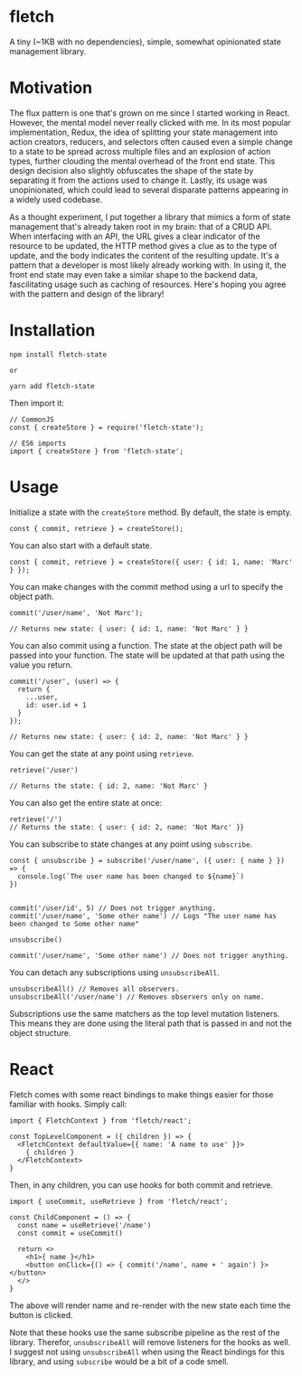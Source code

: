 # fletch
A tiny (~1KB with no dependencies), simple, somewhat opinionated state management library.

# Motivation

The flux pattern is one that's grown on me since I started working in React. However, the mental model never really clicked with me. In its most popular implementation, Redux, the idea of splitting your state management into action creators, reducers, and selectors often caused even a simple change to a state to be spread across multiple files and an explosion of action types, further clouding the mental overhead of the front end state. This design decision also slightly obfuscates the shape of the state by separating it from the actions used to change it. Lastly, its usage was unopinionated, which could lead to several disparate patterns appearing in a widely used codebase.

As a thought experiment, I put together a library that mimics a form of state management that's already taken root in my brain: that of a CRUD API. When interfacing with an API, the URL gives a clear indicator of the resource to be updated, the HTTP method gives a clue as to the type of update, and the body indicates the content of the resulting update. It's a pattern that a developer is most likely already working with. In using it, the front end state may even take a similar shape to the backend data, fascilitating usage such as caching of resources. Here's hoping you agree with the pattern and design of the library!

# Installation 

```
npm install fletch-state

or 

yarn add fletch-state
```

Then import it:

```
// CommonJS
const { createStore } = require('fletch-state');

// ES6 imports
import { createStore } from 'fletch-state';
```

# Usage

Initialize a state with the `createStore` method. By default, the state is empty.

```
const { commit, retrieve } = createStore();
```

You can also start with a default state.

```
const { commit, retrieve } = createStore({ user: { id: 1, name: 'Marc' } });
```

You can make changes with the commit method using a url to specify the object path.

```
commit('/user/name', 'Not Marc');

// Returns new state: { user: { id: 1, name: 'Not Marc' } }
```

You can also commit using a function. The state at the object path will be passed into your function. The state will be updated at that path using the value you return.

```
commit('/user', (user) => {
  return {
    ...user,
    id: user.id + 1
  }
});

// Returns new state: { user: { id: 2, name: 'Not Marc' } }
```

You can get the state at any point using `retrieve`.

```
retrieve('/user')

// Returns the state: { id: 2, name: 'Not Marc' }
```

You can also get the entire state at once:

```
retrieve('/')
// Returns the state: { user: { id: 2, name: 'Not Marc' }}
```

You can subscribe to state changes at any point using `subscribe`.

```
const { unsubscribe } = subscribe('/user/name', ({ user: { name } }) => {
  console.log(`The user name has been changed to ${name}`)
})


commit('/user/id', 5) // Does not trigger anything.
commit('/user/name', 'Some other name') // Logs "The user name has been changed to Some other name"

unsubscribe()

commit('/user/name', 'Some other name') // Does not trigger anything.
```

You can detach any subscriptions using `unsubscribeAll`.

```
unsubscribeAll() // Removes all observers.
unsubscribeAll('/user/name') // Removes observers only on name.
```

Subscriptions use the same matchers as the top level mutation listeners. This means they are done using the literal path that is passed in and not the object structure.

# React

Fletch comes with some react bindings to make things easier for those familiar with hooks. Simply call:

```
import { FletchContext } from 'fletch/react';

const TopLevelComponent = ({ children }) => {
  <FletchContext defaultValue={{ name: 'A name to use' }}>
    { children }
  </FletchContext>
}
```

Then, in any children, you can use hooks for both commit and retrieve.

```
import { useCommit, useRetrieve } from 'fletch/react';

const ChildComponent = () => {
  const name = useRetrieve('/name')
  const commit = useCommit()

  return <>
    <h1>{ name }</h1>
    <button onClick={() => { commit('/name', name + ' again') }></button> 
  </>
}
```

The above will render name and re-render with the new state each time the button is clicked.

Note that these hooks use the same subscribe pipeline as the rest of the library. Therefor, `unsubscribeAll` will remove listeners for the hooks as well. I suggest not using `unsubscribeAll` when using the React bindings for this library, and using `subscribe` would be a bit of a code smell.
